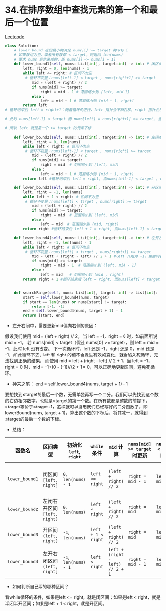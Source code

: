 # 34.在排序数组中查找元素的第一个和最后一个位置

[Leetcode](https://leetcode.cn/problems/find-first-and-last-position-of-element-in-sorted-array/description/)

```python
class Solution:
    # lower_bound 返回最小的满足 nums[i] >= target 的下标 i
    # 如果数组为空，或者所有数都 < target，则返回 len(nums)
    # 要求 nums 是非递减的，即 nums[i] <= nums[i + 1]
    def lower_bound1(self, nums: List[int], target:int) -> int: # 闭区间[left, right]
        left, right = 0, len(nums) - 1 
        while left <= right: # 区间不为空
         # 循环不变量：nums[left-1] < target , nums[right+1] >= target
            mid = (left + right) // 2
            if nums[mid] >= target:
                right = mid - 1 # 范围缩小到 [left, mid-1]
            else :
                left = mid + 1 # 范围缩小到 [mid + 1, right]
        return left 
# 循环结束后 left = right+1：随着循环的进行，left 指针会不断右移，right 指针会不断左移。最终，当 left 和 right 相遇（即 left == right）时，还会进行一次判断。如果 nums[mid] >= target，则 right = mid - 1，此时 left 不变，right 减 1，使得 left = right + 1；如果 nums[mid] < target，则 left = mid + 1，此时 right 不变，left 加 1，同样使得 left = right + 1。所以循环结束后，一定有 left = right + 1。

# 此时 nums[left-1] < target 而 nums[left] = nums[right+1] >= target, 当 nums[mid] < target 时，我们会将 left 更新为 mid + 1，所以 left 左侧的元素必然小于 target；当 nums[mid] >= target 时，我们会将 right 更新为 mid - 1，所以 right 右侧的元素必然大于等于 target

# 所以 left 就是第一个 >= target 的元素下标
    
    def lower_bound2(self, nums: List[int], target:int) -> int: # 左闭右开区间[left, right)
        left, right = 0, len(nums)  
        while left < right: # 区间不为空
         # 循环不变量：nums[left-1] < target , nums[right] >= target
            mid = (left + right) // 2
            if nums[mid] >= target:
                right = mid  # 范围缩小到 [left, mid)
            else :
                left = mid + 1 # 范围缩小到 [mid + 1, right)
        return left #循环结束后 left = right, 而nums[left-1] < target , nums[right] >= target，left是第一个下标

    def lower_bound3(self, nums: List[int], target:int) -> int: # 开区间(left, right)
        left, right = -1, len(nums)  
        while left + 1 < right: # 区间不为空
         # 循环不变量：nums[left] < target , nums[right] >= target
            mid = (left + right) // 2
            if nums[mid] >= target:
                right = mid  # 范围缩小到 (left, mid)
            else :
                left = mid  # 范围缩小到 (mid, right)
        return right #循环结束后 left + 1 = right, 而nums[left-1] < target , nums[right] >= target，right是第一个下标

    def lower_bound4(self, nums: List[int], target:int) -> int: # 左开右闭区间(left, right]
        left, right = -1, len(nums) - 1
        while left < right: # 区间不为空
         # 循环不变量：nums[left] < target , nums[right+1] >= target
            mid = left + (right - left) // 2 + 1 #left 开始为 -1，需要向右偏移，也就是向上取整
            if nums[mid] >= target:
                right = mid - 1  # 范围缩小到 (left, mid - 1]
            else :
                left = mid   # 范围缩小到 (mid , right]
        return right + 1 #循环结束后 left = right, 而nums[left] < target , nums[right+1] >= target，right是第一个下标


    def searchRange(self, nums: List[int], target: int) -> List[int]:
        start = self.lower_bound4(nums, target)
        if start == len(nums) or nums[start] != target:
            return [-1, -1]
        end = self.lower_bound4(nums, target + 1) - 1
        return [start, end]
```

- 左开右闭中，需要更新mid偏向右侧的原因：

假设我们使用 mid = (left + right) // 2。
当 left = -1，right = 0 时，如前面所说 mid = -1。
若 nums[mid] < target（假设 nums[0] >= target），则 left = mid = -1，此时 left 没有改变。
下一次循环时，left 还是 -1，right 还是 0，mid 还是 -1，如此循环下去，left 和 right 的值不会发生有效的变化，就会陷入死循环，无法找到正确的结果。
而使用 mid = left + (right - left) // 2 + 1，当 left = -1，right = 0 时，mid = -1+(0 - (-1))//2 + 1 = 0，可以正确地更新区间，避免死循环。

- 神来之笔： end = self.lower_bound4(nums, target + 1) - 1
  
要想找到≤target的最后一个数，无需单独再写一个二分。我们可以先找到这个数的右边相邻数字，也就是>target的第一个数。在所有数都是整数的前提下，>target等价于≥target+1，这样就可以复用我们已经写好的二分函数了，即lowerBound(nums, target + 1)，算出这个数的下标后，将其减一，就得到≤target的最后一个数的下标。

- 总结：

| 函数名 | 区间类型 | 初始化 `left`, `right` | `while` 条件 | `mid` 计算 | `nums[mid] >= target` 时更新 | `nums[mid] < target` 时更新 | 返回值 | 循环结束特征 | 循环不变量 |
| --- | --- | --- | --- | --- | --- | --- | --- | --- | --- |
| `lower_bound1` | 闭区间 `[left, right]` | `0`, `len(nums) - 1` | `left <= right` | `(left + right) // 2` | `right = mid - 1` | `left = mid + 1` | `left` | `left = right + 1` | `nums[left - 1] < target`, `nums[right + 1] >= target` |
| `lower_bound2` | 左闭右开区间 `[left, right)` | `0`, `len(nums)` | `left < right` | `(left + right) // 2` | `right = mid` | `left = mid + 1` | `left` | `left = right` | `nums[left - 1] < target`, `nums[right] >= target` |
| `lower_bound3` | 开区间 `(left, right)` | `-1`, `len(nums)` | `left + 1 < right` | `(left + right) // 2` | `right = mid` | `left = mid` | `right` | `left + 1 = right` | `nums[left] < target`, `nums[right] >= target` |
| `lower_bound4` | 左开右闭区间 `(left, right]` | `-1`, `len(nums) - 1` | `left < right` | `left + (right - left) // 2 + 1` | `right = mid - 1` | `left = mid` | `right + 1` | `left = right` | `nums[left] < target`, `nums[right + 1] >= target` |

- 如何判断自己写的哪种区间？

看while循环的条件，如果是left <= right，就是闭区间；如果是left < right，就是半闭半开区间；如果是left + 1 < right，就是开区间。

